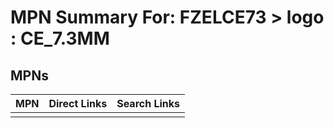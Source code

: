 



# MPN Summary For: FZELCE73 > logo : CE_7.3MM

## MPNs
  

|MPN|Direct Links|Search Links|
| :--- | :--- | :--- |
||||

